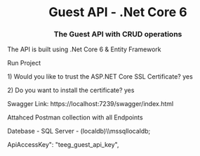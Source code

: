 <div align="center">
  <h1>Guest API - .Net Core 6</h1>
  <h3>The Guest API with CRUD operations</h3>
</div>

<p>The API is built using .Net Core 6 & Entity Framework</p>
<p>Run Project</p>

<p>
1) Would you like to trust the ASP.NET Core SSL Certificate?
yes
</p>
<p>2) Do you want to install the certificate? 
yes
</p>

<p>Swagger Link: https://localhost:7239/swagger/index.html</p>

<p>Attahced Postman collection with all Endpoints</p>

<p>Datebase - SQL Server - (localdb)\\mssqllocaldb;</p>

ApiAccessKey": "teeg_guest_api_key",
